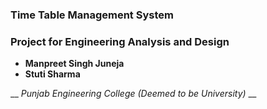 ### Time Table Management System
### Project for Engineering Analysis and Design
* __Manpreet Singh Juneja__
* __Stuti Sharma__

__ *Punjab Engineering College (Deemed to be University)* __
